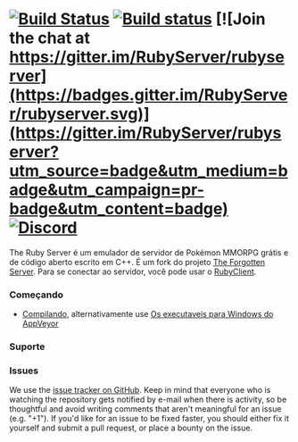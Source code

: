 
[![Build Status](https://travis-ci.org/RubyServer/rubyserver.svg?branch=master)](https://travis-ci.org/RubyServer/rubyserver/) [![Build status](https://ci.appveyor.com/api/projects/status/w3kku4h3thpvaopv/branch/master?svg=true)](https://ci.appveyor.com/project/Leohige/rubyserver) [![Join the chat at https://gitter.im/RubyServer/rubyserver](https://badges.gitter.im/RubyServer/rubyserver.svg)](https://gitter.im/RubyServer/rubyserver?utm_source=badge&utm_medium=badge&utm_campaign=pr-badge&utm_content=badge) [![Discord](https://img.shields.io/discord/402528955535458342.svg)](https://discord.gg/XTrZGpy)
===============

The Ruby Server é um emulador de servidor de Pokémon MMORPG grátis e de código aberto escrito em C++. É um fork do projeto [The Forgotten Server](https://github.com/otland/forgottenserver). Para se conectar ao servidor, você pode usar o [RubyClient](https://github.com/RubyServer/rubyclient).

### Começando

* [Compilando](compiling), alternativamente use [Os executaveis para Windows do AppVeyor](https://ci.appveyor.com/project/Leohige/rubyserver)

### Suporte

### Issues

We use the [issue tracker on GitHub](https://github.com/RubyServer/rubyserver/issues). Keep in mind that everyone who is watching the repository gets notified by e-mail when there is activity, so be thoughtful and avoid writing comments that aren't meaningful for an issue (e.g. "+1"). If you'd like for an issue to be fixed faster, you should either fix it yourself and submit a pull request, or place a bounty on the issue.

